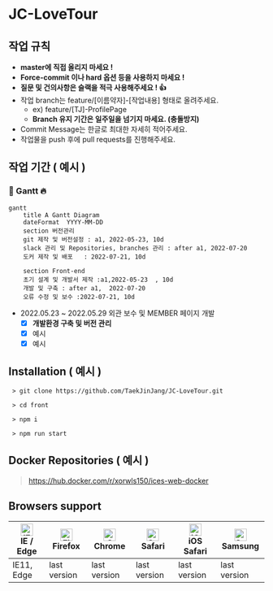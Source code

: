 # JC-LoveTour

<!-- 테스트 -->

## 작업 규칙

- **master에 직접 올리지 마세요 !**
- **Force-commit 이나 hard 옵션 등을 사용하지 마세요 !**
- **질문 및 건의사항은 슬랙을 적극 사용해주세요 ! :+1:**
- 작업 branch는 feature/[이름약자]-[작업내용] 형태로 올려주세요.
  - ex) feature/[TJ]-ProfilePage
  - **Branch 유지 기간은 일주일을 넘기지 마세요. (충돌방지)**
- Commit Message는 한글로 최대한 자세히 적어주세요.
- 작업물을 push 후에 pull requests를 진행해주세요.

## 작업 기간 ( 예시 )

### 📖 Gantt :fire:

```mermaid
gantt
    title A Gantt Diagram
    dateFormat  YYYY-MM-DD
    section 버전관리
    git 제작 및 버전설정 : a1, 2022-05-23, 10d
    slack 관리 및 Repositories, branches 관리 : after a1, 2022-07-20
    도커 제작 및 배포   : 2022-07-21, 10d

    section Front-end
    초기 설계 및 개발서 제작 :a1,2022-05-23  , 10d
    개발 및 구축 : after a1,  2022-07-20
    오류 수정 및 보수 :2022-07-21, 10d
```

- 2022.05.23 ~ 2022.05.29 외관 보수 및 MEMBER 페이지 개발
  - [x] **개발환경 구축 및 버전 관리**
  - [x] 예시
  - [x] 예시

## Installation ( 예시 )

```
 > git clone https://github.com/TaekJinJang/JC-LoveTour.git

 > cd front

 > npm i

 > npm run start
```

## Docker Repositories ( 예시 )

> https://hub.docker.com/r/xorwls150/ices-web-docker

## Browsers support

| [<img src="https://raw.githubusercontent.com/alrra/browser-logos/master/src/edge/edge_48x48.png" alt="IE / Edge" width="24px" height="24px" />](http://godban.github.io/browsers-support-badges/)<br/>IE / Edge | [<img src="https://raw.githubusercontent.com/alrra/browser-logos/master/src/firefox/firefox_48x48.png" alt="Firefox" width="24px" height="24px" />](http://godban.github.io/browsers-support-badges/)<br/>Firefox | [<img src="https://raw.githubusercontent.com/alrra/browser-logos/master/src/chrome/chrome_48x48.png" alt="Chrome" width="24px" height="24px" />](http://godban.github.io/browsers-support-badges/)<br/>Chrome | [<img src="https://raw.githubusercontent.com/alrra/browser-logos/master/src/safari/safari_48x48.png" alt="Safari" width="24px" height="24px" />](http://godban.github.io/browsers-support-badges/)<br/>Safari | [<img src="https://raw.githubusercontent.com/alrra/browser-logos/master/src/safari-ios/safari-ios_48x48.png" alt="iOS Safari" width="24px" height="24px" />](http://godban.github.io/browsers-support-badges/)<br/>iOS Safari | [<img src="https://raw.githubusercontent.com/alrra/browser-logos/master/src/samsung-internet/samsung-internet_48x48.png" alt="Samsung" width="24px" height="24px" />](http://godban.github.io/browsers-support-badges/)<br/>Samsung |
| --------------------------------------------------------------------------------------------------------------------------------------------------------------------------------------------------------------- | ----------------------------------------------------------------------------------------------------------------------------------------------------------------------------------------------------------------- | ------------------------------------------------------------------------------------------------------------------------------------------------------------------------------------------------------------- | ------------------------------------------------------------------------------------------------------------------------------------------------------------------------------------------------------------- | ----------------------------------------------------------------------------------------------------------------------------------------------------------------------------------------------------------------------------- | ----------------------------------------------------------------------------------------------------------------------------------------------------------------------------------------------------------------------------------- |
| IE11, Edge                                                                                                                                                                                                      | last version                                                                                                                                                                                                      | last version                                                                                                                                                                                                  | last version                                                                                                                                                                                                  | last version                                                                                                                                                                                                                  | last version                                                                                                                                                                                                                        |
